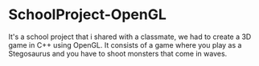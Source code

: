 # SchoolProject-OpenGL
It's a school project that i shared with a classmate, we had to create a 3D game in C++ using OpenGL. It consists of a game where you play as a Stegosaurus and you have to shoot monsters that come in waves.
